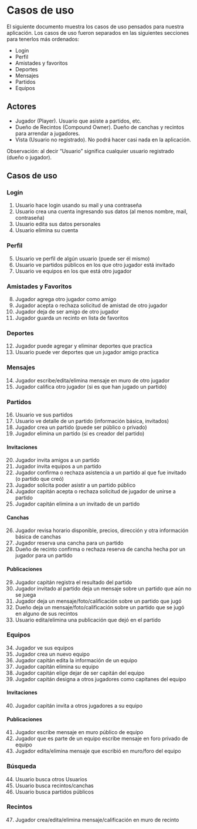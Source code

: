 # Casos de uso

El siguiente documento muestra los casos de uso pensados para nuestra aplicación. Los casos de uso fueron separados en las siguientes secciones para tenerlos más ordenados:
* Login
* Perfil
* Amistades y favoritos
* Deportes
* Mensajes
* Partidos
* Equipos

## Actores
* Jugador (Player). Usuario que asiste a partidos, etc.
* Dueño de Recintos (Compound Owner). Dueño de canchas y recintos para arrendar a jugadores.
* Vista (Usuario no registrado). No podrá hacer casi nada en la aplicación.

Observación: al decir “Usuario” significa cualquier usuario registrado (dueño o jugador).


## Casos de uso
### Login
1. Usuario hace login usando su mail y una contraseña
2. Usuario crea una cuenta ingresando sus datos (al menos nombre, mail, contraseña)  
3. Usuario edita sus datos personales
4. Usuario elimina su cuenta

### Perfil
5. Usuario ve perfil de algún usuario (puede ser él mismo)
6. Usuario ve partidos públicos en los que otro jugador está invitado
7. Usuario ve equipos en los que está otro jugador

### Amistades y Favoritos
8. Jugador agrega otro jugador como amigo
9. Jugador acepta o rechaza solicitud de amistad de otro jugador
10. Jugador deja de ser amigo de otro jugador
11. Jugador guarda un recinto en lista de favoritos

### Deportes
12. Jugador puede agregar y eliminar deportes que practica
13. Usuario puede ver deportes que un jugador amigo practica

### Mensajes
14. Jugador escribe/edita/elimina mensaje en muro de otro jugador
15. Jugador califica otro jugador (si es que han jugado un partido)

### Partidos
16. Usuario ve sus partidos
17. Usuario ve detalle de un partido (información básica, invitados)
18. Jugador crea un partido (puede ser público o privado)
19. Jugador elimina un partido (si es creador del partido)

#### Invitaciones
20. Jugador invita amigos a un partido
21. Jugador invita equipos a un partido
22. Jugador confirma o rechaza asistencia a un partido al que fue invitado (o partido que creó)
23. Jugador solicita poder asistir a un partido público
24. Jugador capitán acepta o rechaza solicitud de jugador de unirse a partido
25. Jugador capitán elimina a un invitado de un partido

#### Canchas
26. Jugador revisa horario disponible, precios, dirección y otra información básica de canchas
27. Jugador reserva una cancha para un partido
28. Dueño de recinto confirma o rechaza reserva de cancha hecha por un jugador para un partido

#### Publicaciones
29. Jugador capitán registra el resultado del partido
30. Jugador invitado al partido deja un mensaje sobre un partido que aún no se juega
31. Jugador deja un mensaje/foto/calificación sobre un partido que jugó
32. Dueño deja un mensaje/foto/calificación sobre un partido que se jugó en alguno de sus recintos
33. Usuario edita/elimina una publicación que dejó en el partido

### Equipos
34. Jugador ve sus equipos
35. Jugador crea un nuevo equipo
36. Jugador capitán edita la información de un equipo
37. Jugador capitán elimina su equipo
38. Jugador capitán elige dejar de ser capitán del equipo
39. Jugador capitán designa a otros jugadores como capitanes del equipo

#### Invitaciones
40. Jugador capitán invita a otros jugadores a su equipo

#### Publicaciones
41. Jugador escribe mensaje en muro público de equipo
42. Jugador que es parte de un equipo escribe mensaje en foro privado de equipo
43. Jugador edita/elimina mensaje que escribió en muro/foro del equipo

### Búsqueda
44. Usuario busca otros Usuarios
45. Usuario busca recintos/canchas
46. Usuario busca partidos públicos

### Recintos
47. Jugador crea/edita/elimina mensaje/calificación en muro de recinto
